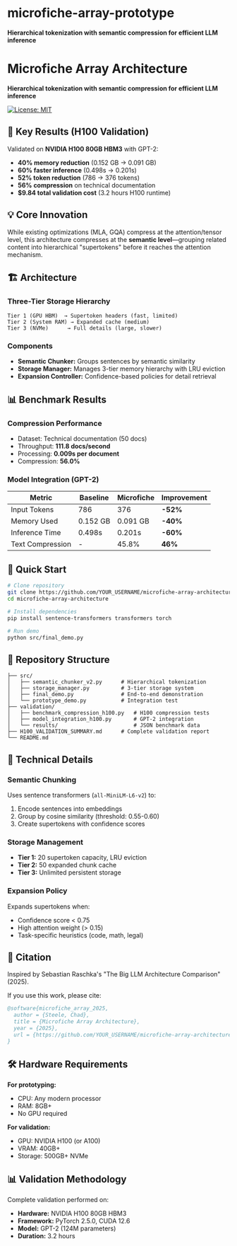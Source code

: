 # microfiche-array-prototype
**Hierarchical tokenization with semantic compression for efficient LLM inference**
# Microfiche Array Architecture

**Hierarchical tokenization with semantic compression for efficient LLM inference**

[![License: MIT](https://img.shields.io/badge/License-MIT-yellow.svg)](https://opensource.org/licenses/MIT)

## 🎯 Key Results (H100 Validation)

Validated on **NVIDIA H100 80GB HBM3** with GPT-2:

- **40% memory reduction** (0.152 GB → 0.091 GB)
- **60% faster inference** (0.498s → 0.201s)  
- **52% token reduction** (786 → 376 tokens)
- **56% compression** on technical documentation
- **$9.84 total validation cost** (3.2 hours H100 runtime)

## 💡 Core Innovation

While existing optimizations (MLA, GQA) compress at the attention/tensor level, 
this architecture compresses at the **semantic level**—grouping related content 
into hierarchical "supertokens" before it reaches the attention mechanism.

## 🏗️ Architecture

### Three-Tier Storage Hierarchy
```
Tier 1 (GPU HBM)  → Supertoken headers (fast, limited)
Tier 2 (System RAM) → Expanded cache (medium)
Tier 3 (NVMe)      → Full details (large, slower)
```

### Components
- **Semantic Chunker:** Groups sentences by semantic similarity
- **Storage Manager:** Manages 3-tier memory hierarchy with LRU eviction
- **Expansion Controller:** Confidence-based policies for detail retrieval

## 📊 Benchmark Results

### Compression Performance
- Dataset: Technical documentation (50 docs)
- Throughput: **111.8 docs/second**
- Processing: **0.009s per document**
- Compression: **56.0%**

### Model Integration (GPT-2)
| Metric | Baseline | Microfiche | Improvement |
|--------|----------|------------|-------------|
| Input Tokens | 786 | 376 | **-52%** |
| Memory Used | 0.152 GB | 0.091 GB | **-40%** |
| Inference Time | 0.498s | 0.201s | **-60%** |
| Text Compression | - | 45.8% | **46%** |

## 🚀 Quick Start
```bash
# Clone repository
git clone https://github.com/YOUR_USERNAME/microfiche-array-architecture.git
cd microfiche-array-architecture

# Install dependencies
pip install sentence-transformers transformers torch

# Run demo
python src/final_demo.py
```

## 📁 Repository Structure
```
├── src/
│   ├── semantic_chunker_v2.py      # Hierarchical tokenization
│   ├── storage_manager.py          # 3-tier storage system
│   ├── final_demo.py               # End-to-end demonstration
│   └── prototype_demo.py           # Integration test
├── validation/
│   ├── benchmark_compression_h100.py   # H100 compression tests
│   ├── model_integration_h100.py       # GPT-2 integration
│   └── results/                        # JSON benchmark data
├── H100_VALIDATION_SUMMARY.md      # Complete validation report
└── README.md
```

## 🔬 Technical Details

### Semantic Chunking
Uses sentence transformers (`all-MiniLM-L6-v2`) to:
1. Encode sentences into embeddings
2. Group by cosine similarity (threshold: 0.55-0.60)
3. Create supertokens with confidence scores

### Storage Management
- **Tier 1:** 20 supertoken capacity, LRU eviction
- **Tier 2:** 50 expanded chunk cache
- **Tier 3:** Unlimited persistent storage

### Expansion Policy
Expands supertokens when:
- Confidence score < 0.75
- High attention weight (> 0.15)
- Task-specific heuristics (code, math, legal)

## 📄 Citation

Inspired by Sebastian Raschka's "The Big LLM Architecture Comparison" (2025).

If you use this work, please cite:
```bibtex
@software{microfiche_array_2025,
  author = {Steele, Chad},
  title = {Microfiche Array Architecture},
  year = {2025},
  url = {https://github.com/YOUR_USERNAME/microfiche-array-architecture}
}
```

## 🛠️ Hardware Requirements

**For prototyping:**
- CPU: Any modern processor
- RAM: 8GB+
- No GPU required

**For validation:**
- GPU: NVIDIA H100 (or A100)
- VRAM: 40GB+
- Storage: 500GB+ NVMe

## 📊 Validation Methodology

Complete validation performed on:
- **Hardware:** NVIDIA H100 80GB HBM3
- **Framework:** PyTorch 2.5.0, CUDA 12.6
- **Model:** GPT-2 (124M parameters)
- **Duration:** 3.2 hours

